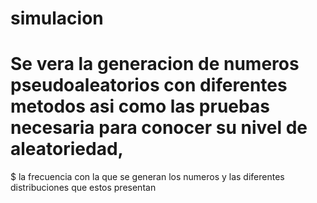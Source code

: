 # simulacion
# Se vera la generacion de numeros pseudoaleatorios con diferentes metodos asi como las pruebas necesaria para conocer su nivel de aleatoriedad,
$ la frecuencia con la que se generan los numeros y las diferentes distribuciones que estos presentan
